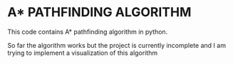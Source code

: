 # A* PATHFINDING ALGORITHM
This code contains A* pathfinding algorithm in python.

So far the algorithm works but the project is currently incomplete and I am trying to implement a visualization of this algorithm
